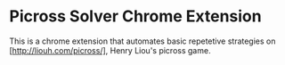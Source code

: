 # Picross Solver Chrome Extension #

This is a chrome extension that automates basic repetetive strategies on
[http://liouh.com/picross/], Henry Liou's picross game. 
